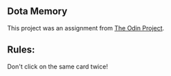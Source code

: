 ## Dota Memory

This project was an assignment from [The Odin Project](https://www.theodinproject.com/).

## Rules:

Don't click on the same card twice!